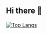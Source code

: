 ## Hi there 👋

<!--
**ocean010315/ocean010315** is a ✨ _special_ ✨ repository because its `README.md` (this file) appears on your GitHub profile.

Here are some ideas to get you started:

- 🔭 I’m interested in all the projects that make the world happy.
- 🌱 I’m currently learning Natural Language Process.
- 👯 I’m looking to collaborate on a project using AI.
- 📫 How to reach me: elena0315@naver.com
-->
[![Top Langs](https://github-readme-stats.vercel.app/api/top-langs/?username=ocean010315)](https://github.com/anuraghazra/github-readme-stats)
